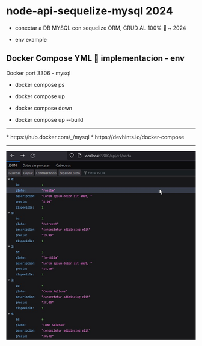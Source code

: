 # node-api-sequelize-mysql 2024
* conectar a DB MYSQL con sequelize ORM, CRUD AL 100% 💯 ~ 2024

* env example

## Docker Compose YML 🐋 implementacion - env
Docker port 3306 - mysql

* docker compose ps
* docker compose up

* docker compose down

* docker compose up --build
<hr/>
* https://hub.docker.com/_/mysql
* https://devhints.io/docker-compose

<hr/>
<img src="main.jpg" />


